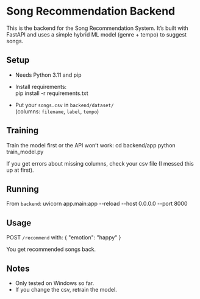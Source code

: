 # Song Recommendation Backend

This is the backend for the Song Recommendation System. It’s built with FastAPI and uses a simple hybrid ML model (genre + tempo) to suggest songs.

## Setup

- Needs Python 3.11 and pip
- Install requirements:  
  pip install -r requirements.txt

- Put your `songs.csv` in `backend/dataset/`  
  (columns: `filename`, `label`, `tempo`)

## Training

Train the model first or the API won’t work:
cd backend/app
python train_model.py

If you get errors about missing columns, check your csv file (I messed this up at first).

## Running

From `backend`:
uvicorn app.main:app --reload --host 0.0.0.0 --port 8000

## Usage

POST `/recommend` with:
{
"emotion": "happy"
}

You get recommended songs back.

## Notes

- Only tested on Windows so far.
- If you change the csv, retrain the model.
